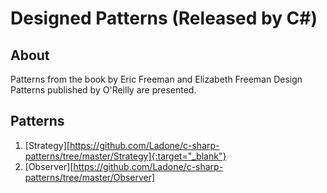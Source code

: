 # Designed Patterns (Released by C#)


## About
Patterns from the book by Eric Freeman and Elizabeth Freeman Design Patterns published by O'Reilly are presented.


## Patterns
1. [Strategy][https://github.com/Ladone/c-sharp-patterns/tree/master/Strategy]{:target="_blank"}
2. [Observer][https://github.com/Ladone/c-sharp-patterns/tree/master/Observer]